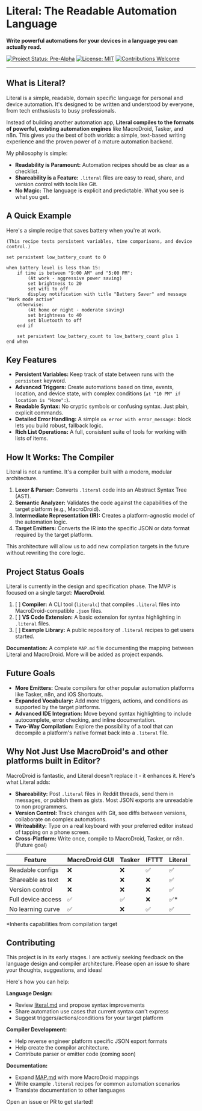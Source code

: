 # Literal: The Readable Automation Language

**Write powerful automations for your devices in a language you can actually read.**

[![Project Status: Pre-Alpha](https://img.shields.io/badge/status-pre--alpha-red)]()
[![License: MIT](https://img.shields.io/badge/License-MIT-yellow.svg)]()
[![Contributions Welcome](https://img.shields.io/badge/contributions-welcome-brightgreen.svg)]()

---

## What is Literal?

Literal is a simple, readable, domain specific language for personal and device automation. It's designed to be written and understood by everyone, from tech enthusiasts to busy professionals.

Instead of building another automation app, **Literal compiles to the formats of powerful, existing automation engines** like MacroDroid, Tasker, and n8n. This gives you the best of both worlds: a simple, text-based writing experience and the proven power of a mature automation backend.

My philosophy is simple:

- **Readability is Paramount:** Automation recipes should be as clear as a checklist.
- **Shareability is a Feature:** `.literal` files are easy to read, share, and version control with tools like Git.
- **No Magic:** The language is explicit and predictable. What you see is what you get.

## A Quick Example

Here's a simple recipe that saves battery when you're at work.

```literal
(This recipe tests persistent variables, time comparisons, and device control.)

set persistent low_battery_count to 0

when battery level is less than 15:
    if time is between "9:00 AM" and "5:00 PM":
        (At work - aggressive power saving)
        set brightness to 20
        set wifi to off
        display notification with title "Battery Saver" and message "Work mode active"
    otherwise:
        (At home or night - moderate saving)
        set brightness to 40
        set bluetooth to off
    end if

    set persistent low_battery_count to low_battery_count plus 1
end when
```

## Key Features

- **Persistent Variables:** Keep track of state between runs with the `persistent` keyword.
- **Advanced Triggers:** Create automations based on time, events, location, and device state, with complex conditions (`at "10 PM" if location is "Home":`).
- **Readable Syntax:** No cryptic symbols or confusing syntax. Just plain, explicit commands.
- **Detailed Error Handling:** A simple `on error with error_message:` block lets you build robust, fallback logic.
- **Rich List Operations:** A full, consistent suite of tools for working with lists of items.

## How It Works: The Compiler

Literal is not a runtime. It's a compiler built with a modern, modular architecture.

1.  **Lexer & Parser:** Converts `.literal` code into an Abstract Syntax Tree (AST).
2.  **Semantic Analyzer:** Validates the code against the capabilities of the target platform (e.g., MacroDroid).
3.  **Intermediate Representation (IR):** Creates a platform-agnostic model of the automation logic.
4.  **Target Emitters:** Converts the IR into the specific JSON or data format required by the target platform.

This architecture will allow us to add new compilation targets in the future without rewriting the core logic.

## Project Status Goals

Literal is currently in the design and specification phase. The MVP is focused on a single target: **MacroDroid**.

1. [ ] **Compiler:** A CLI tool (`literalc`) that compiles `.literal` files into MacroDroid-compatible `.json` files.
2. [ ] **VS Code Extension:** A basic extension for syntax highlighting in `.literal` files.
3. [ ] **Example Library:** A public repository of `.literal` recipes to get users started.

**Documentation:** A complete `MAP.md` file documenting the mapping between Literal and MacroDroid. More will be added as project expands.

## Future Goals

- **More Emitters:** Create compilers for other popular automation platforms like Tasker, n8n, and iOS Shortcuts.
- **Expanded Vocabulary:** Add more triggers, actions, and conditions as supported by the target platforms.
- **Advanced IDE Integration:** Move beyond syntax highlighting to include autocomplete, error checking, and inline documentation.
- **Two-Way Compilation:** Explore the possibility of a tool that can decompile a platform's native format back into a `.literal` file.

## Why Not Just Use MacroDroid's and other platforms built in Editor?

MacroDroid is fantastic, and Literal doesn't replace it - it enhances it. Here's what Literal adds:

- **Shareability:** Post `.literal` files in Reddit threads, send them in messages, or publish them as gists. Most JSON exports are unreadable to non programmers.
- **Version Control:** Track changes with Git, see diffs between versions, collaborate on complex automations.
- **Writeability:** Type on a real keyboard with your preferred editor instead of tapping on a phone screen.
- **Cross-Platform:** Write once, compile to MacroDroid, Tasker, or n8n. (Future goal)

| Feature            | MacroDroid GUI | Tasker | IFTTT | Literal |
| ------------------ | -------------- | ------ | ----- | ------- |
| Readable configs   | ❌              | ❌      | ✅     | ✅       |
| Shareable as text  | ❌              | ❌      | ❌     | ✅       |
| Version control    | ❌              | ❌      | ❌     | ✅       |
| Full device access | ✅              | ✅      | ❌     | ✅*      |
| No learning curve  | ✅              | ❌      | ✅     | ✅       |

*Inherits capabilities from compilation target

## Contributing

This project is in its early stages. I are actively seeking feedback on the language design and compiler architecture. Please open an issue to share your thoughts, suggestions, and ideas!

Here's how you can help:

**Language Design:**
- Review [literal.md](literal.md) and propose syntax improvements
- Share automation use cases that current syntax can't express
- Suggest triggers/actions/conditions for your target platform

**Compiler Development:**
- Help reverse engineer platform specific JSON export formats
- Help create the compilor architecture.
- Contribute parser or emitter code (coming soon)

**Documentation:**
- Expand [MAP.md](MAP.md) with more MacroDroid mappings
- Write example `.literal` recipes for common automation scenarios
- Translate documentation to other languages

Open an issue or PR to get started!

